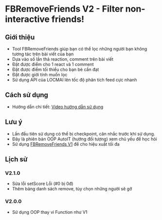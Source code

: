 # FBRemoveFriends V2 - Filter non-interactive friends!

## Giới thiệu
- Tool FBRemoveFriends giúp bạn có thể lọc những người bạn không tương tác trên bài viết của bạn
- Dựa vào số lần thả reaction, comment trên bài viết
- Đặt được điểm cho 1 react và 1 comment
- Đặt được điểm tối thiểu cho bạn bè cần đạt
- Đặt được giới tính muốn lọc
- Sử dụng API của LOCMAI lên tốc độ phân tích feed cực nhanh

## Cách sử dụng
- Hướng dẫn chi tiết: [Video hướng dẫn sử dụng](https://www.youtube.com/watch?v=PKIzafJz7gE&t=236s)

## Lưu ý
- Lần đầu tiên sử dụng có thể bị checkpoint, cân nhắc trước khi sử dụng.
- Đây là phiên bản OOP AutoIT (hướng đối tượng) xem chủ yếu để học hỏi
- Sử dụng [FBRemoveFriends V1]() để cho hiệu xuất tối đa

## Lịch sử

### V2.1.0
- Sửa lỗi setScore Lỗi (#0 bị 0đ)
- Thêm bảng danh sách remove, tùy chọn những người sẽ gỡ

### V2.0.0
- Sử dụng OOP thay vì Function như V1